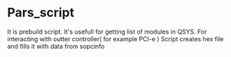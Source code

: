# Pars_script
It is prebuild script. It's usefull for getting list of modules in QSYS. For interacting with outter controller( for example PCI-e )
Script creates hex file and fills it with data from sopcinfo

